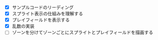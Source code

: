 - [x] サンプルコードのリーディング
- [x] スプライト表示の仕組みを理解する
- [x] プレイフィールドを表示する
- [x] 乱数の実装
- [ ] ゾーンを分けてゾーンごとにスプライトとプレイフィールドを描画する